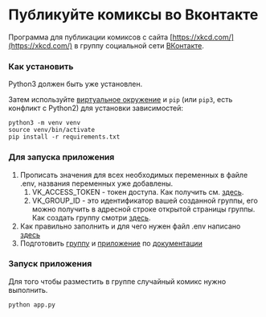 # Публикуйте комиксы во Вконтакте

Программа для публикации комиксов с сайта [https://xkcd.com/](https://xkcd.com/) в группу социальной сети [ВКонтакте](https://vk.com).

### Как установить

Python3 должен быть уже установлен.

Затем используйте [виртуальное окружение](https://docs.python.org/3/library/venv.html) и `pip` (или `pip3`, есть конфликт с Python2) для установки зависимостей:
```
python3 -m venv venv
source venv/bin/activate
pip install -r requirements.txt
```

### Для запуска приложения

1. Прописать значения для всех необходимых переменных в файле .env, названия переменных уже добавлены.
   1. VK_ACCESS_TOKEN - токен доступа. Как получить см. [здесь](https://dev.vk.com/api/access-token/implicit-flow-user).
   3. VK_GROUP_ID - это идентификатор вашей созданной группы, его можно получить в адресной строке открытой страницы группы. Как создать группу смотри [здесь](https://vk.com/biz/article/sozdanie-vybor-tipa-i-tematiki).
2. Как правильно заполнить и для чего нужен файл .env написано [здесь](https://pypi.org/project/python-dotenv/0.9.1/#usages)
3. Подготовить [группу](https://vk.com/groups) и [приложение](https://vk.com/apps?act=manage) по [документации](https://vk.com/dev)

### Запуск приложения

Для того чтобы разместить в группе случайный комикс нужно выполнить.

```
python app.py
```
